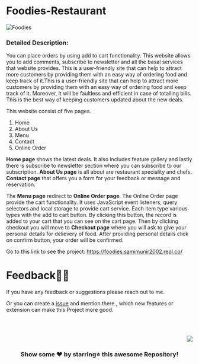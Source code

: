 # Foodies-Restaurant

![Foodies](https://images.samimunir2002.repl.co/Foodies.png)

### Detailed Description:

You can place orders by using add to cart functionality. This website allows you to add comments, subscribe to newsletter and all the basal services that website provides. This is a user-friendly site that can help to attract more customers by providing them with an easy way of ordering food and keep track of it.This is a user-friendly site that can help to attract more customers by providing them with an easy way of ordering food and keep track of it. Moreover, it will be faultless and efficient in case of totalling bills. This is the best way of keeping customers updated about the new deals. 

This website consist of five pages.
1. Home
2. About Us
3. Menu
4. Contact
5. Online Order

**Home page** shows the latest deals. It also includes feature gallery and lastly there is subscribe to newsletter section where you can subscribe to our subscription. **About Us page** is all about are restaurant speciality and chefs. **Contact page** that offers you a form for your feedback or message and reservation. 

The **Menu page** redirect to **Online Order page**. The Online Order page provide the cart functionality. It uses JavaScript event listeners, query selectors and local storage to provide cart service. Each item type various types with the add to cart button. By clicking this button, the record is added to your cart that you can see on the cart page. Then by clicking checkout you will move to **Checkout page** where you will ask to give your personal details for delievery of food. After providing personal details click on confirm button, your order will be confirmed.

Go to this link to see the project: https://foodies.samimunir2002.repl.co/


# Feedback✌🏼

If you have any feedback or suggestions please reach out to me.  

Or you can create a  <a href="https://github.com/samipak458/Foodies-Restaurant/issues">issue</a> and mention there , which new features or extension can make this Project more good.

<!-- ------------------------------------------------------------------------------------------------------------------------------------------------------------------ -->

<br>
  
<br>

<p align="right"><a href="#top"><img src="https://img.shields.io/badge/-Back%20to%20Top-red?style=for-the-badge" /></a></p>

<div align="center">

### Show some ❤️ by starring⭐ this awesome Repository!

</div>
  
  
<div id="Bottom"></div>
